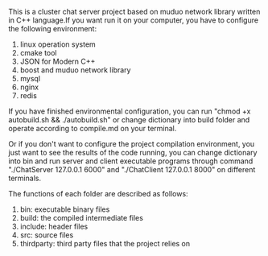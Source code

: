 This is a cluster chat server project based on muduo network library written in C++ language.If you want run it on your computer, you have to configure the following environment: 
1. linux operation system
2. cmake tool
3. JSON for Modern C++
4. boost and muduo network library
5. mysql
6. nginx
7. redis

If you have finished environmental configuration, you can run "chmod +x autobuild.sh && ./autobuild.sh" or change dictionary into build folder and operate according to compile.md on your terminal.

Or if you don't want to configure the project compilation environment, you just want to see the results of the code running, you can change dictionary into bin and run server and client executable programs through command "./ChatServer 127.0.0.1 6000" and "./ChatClient 127.0.0.1 8000" on different terminals.

The functions of each folder are described as follows:
1. bin: executable binary files
2. build: the compiled intermediate files
3. include: header files
4. src: source files
5. thirdparty: third party files that the project relies on

